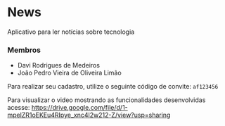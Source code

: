 # News
 Aplicativo para ler notícias sobre tecnologia

### Membros
- Davi Rodrigues de Medeiros
- João Pedro Vieira de Oliveira Limão

Para realizar seu cadastro, utilize o seguinte código de convite: `af123456`

Para visualizar o video mostrando as funcionalidades desenvolvidas acesse: https://drive.google.com/file/d/1-mpelZR1oEKEu4RIpye_xnc4l2w212-Z/view?usp=sharing
